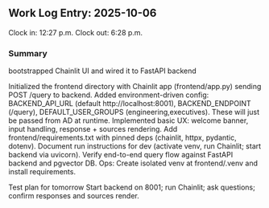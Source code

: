 ## Work Log Entry: 2025-10-06

Clock in: 12:27 p.m.
Clock out: 6:28 p.m.

### Summary

bootstrapped Chainlit UI and wired it to FastAPI backend


Initialized the frontend directory with Chainlit app (frontend/app.py) sending POST /query to backend.
Added environment-driven config: BACKEND_API_URL (default http://localhost:8001), BACKEND_ENDPOINT (/query), DEFAULT_USER_GROUPS (engineering,executives). These will just be passed from AD at runtime. 
Implemented basic UX: welcome banner, input handling, response + sources rendering.
Add frontend/requirements.txt with pinned deps (chainlit, httpx, pydantic, dotenv).
Document run instructions for dev (activate venv, run Chainlit; start backend via uvicorn).
Verify end-to-end query flow against FastAPI backend and pgvector DB.
Ops:
Create isolated venv at frontend/.venv and install requirements.

Test plan for tomorrow
Start backend on 8001; run Chainlit; ask questions; confirm responses and sources render.